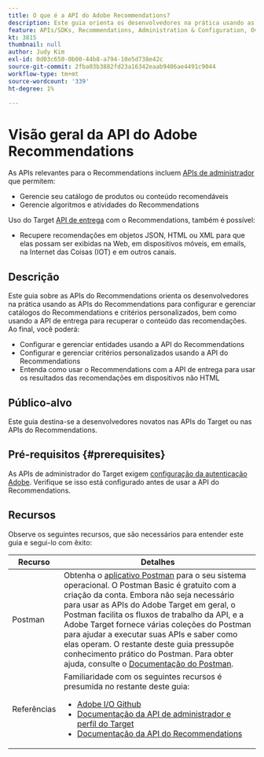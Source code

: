 ```yaml
---
title: O que é a API do Adobe Recommendations?
description: Este guia orienta os desenvolvedores na prática usando as APIs do Adobe Target Recommendations para configurar e gerenciar catálogos e critérios personalizados do Recommendations, além de usar a API de entrega para recuperar o conteúdo das recomendações.
feature: APIs/SDKs, Recommendations, Administration & Configuration, Overview
kt: 3815
thumbnail: null
author: Judy Kim
exl-id: 0d03c650-0b00-44b8-a794-10e5d738e42c
source-git-commit: 2fba03b3882fd23a16342eaab9406ae4491c9044
workflow-type: tm+mt
source-wordcount: '339'
ht-degree: 1%

---
```


# Visão geral da API do Adobe Recommendations

As APIs relevantes para o Recommendations incluem [APIs de administrador](../../before-administer/target-api-overview.md) que permitem:

* Gerencie seu catálogo de produtos ou conteúdo recomendáveis
* Gerencie algoritmos e atividades do Recommendations

Uso do Target [API de entrega](../../implement/delivery-api/overview.md) com o Recommendations, também é possível:

* Recupere recomendações em objetos JSON, HTML ou XML para que elas possam ser exibidas na Web, em dispositivos móveis, em emails, na Internet das Coisas (IOT) e em outros canais.

## Descrição

Este guia sobre as APIs do Recommendations orienta os desenvolvedores na prática usando as APIs do Recommendations para configurar e gerenciar catálogos do Recommendations e critérios personalizados, bem como usando a API de entrega para recuperar o conteúdo das recomendações. Ao final, você poderá:

* Configurar e gerenciar entidades usando a API do Recommendations
* Configurar e gerenciar critérios personalizados usando a API do Recommendations
* Entenda como usar o Recommendations com a API de entrega para usar os resultados das recomendações em dispositivos não HTML

## Público-alvo

Este guia destina-se a desenvolvedores novatos nas APIs do Target ou nas APIs do Recommendations.

## Pré-requisitos {#prerequisites}

As APIs de administrador do Target exigem [configuração da autenticação Adobe](../configure-authentication.md). Verifique se isso está configurado antes de usar a API do Recommendations.

## Recursos

Observe os seguintes recursos, que são necessários para entender este guia e segui-lo com êxito:

| Recurso | Detalhes |
| --- | --- |
| Postman | Obtenha o [aplicativo Postman](https://www.postman.com/downloads/) para o seu sistema operacional. O Postman Basic é gratuito com a criação da conta. Embora não seja necessário para usar as APIs do Adobe Target em geral, o Postman facilita os fluxos de trabalho da API, e a Adobe Target fornece várias coleções do Postman para ajudar a executar suas APIs e saber como elas operam. O restante deste guia pressupõe conhecimento prático do Postman. Para obter ajuda, consulte o [Documentação do Postman](https://learning.getpostman.com/). |
| Referências | Familiaridade com os seguintes recursos é presumida no restante deste guia:<UL><li>[Adobe I/O Github](https://github.com/adobeio)</li><li>[Documentação da API de administrador e perfil do Target](../../administer/admin-api/admin-api-overview-new.md)</li><li>[Documentação da API do Recommendations](https://developer.adobe.com/target/administer/recommendations-api/)</li></UL> |

